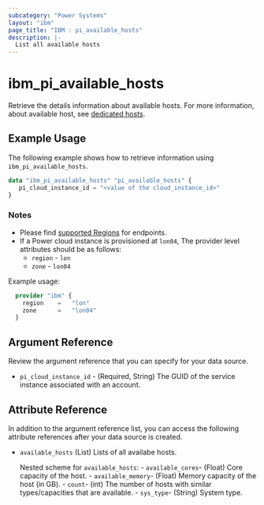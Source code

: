 ```yaml
---
subcategory: "Power Systems"
layout: "ibm"
page_title: "IBM : pi_available_hosts"
description: |-
  List all available hosts
---
```


# ibm_pi_available_hosts

Retrieve the details information about available hosts. For more information, about available host, see [dedicated hosts](https://cloud.ibm.com/docs/virtual-servers?topic=virtual-servers-provisioning-dedicated-hosts-instances).

## Example Usage

The following example shows how to retrieve information using `ibm_pi_available_hosts`.

```terraform
data "ibm_pi_available_hosts" "pi_available_hosts" {
   pi_cloud_instance_id = "<value of the cloud_instance_id>"
}
```

### Notes

- Please find [supported Regions](https://cloud.ibm.com/apidocs/power-cloud#endpoint) for endpoints.
- If a Power cloud instance is provisioned at `lon04`, The provider level attributes should be as follows:
  - `region` - `lon`
  - `zone` - `lon04`
  
Example usage:

  ```terraform
    provider "ibm" {
      region    =   "lon"
      zone      =   "lon04"
    }
  ```

## Argument Reference

Review the argument reference that you can specify for your data source.

- `pi_cloud_instance_id` - (Required, String) The GUID of the service instance associated with an account.

## Attribute Reference

In addition to the argument reference list, you can access the following attribute references after your data source is created.

- `available_hosts` (List) Lists of all availabe hosts.

    Nested scheme for `available_hosts`:
       - `available_cores`- (Float) Core capacity of the host.
       - `available_memory`- (Float) Memory capacity of the host (in GB).
       - `count`- (int) The number of hosts with similar types/capacities that are available.
       - `sys_type`- (String) System type.
  